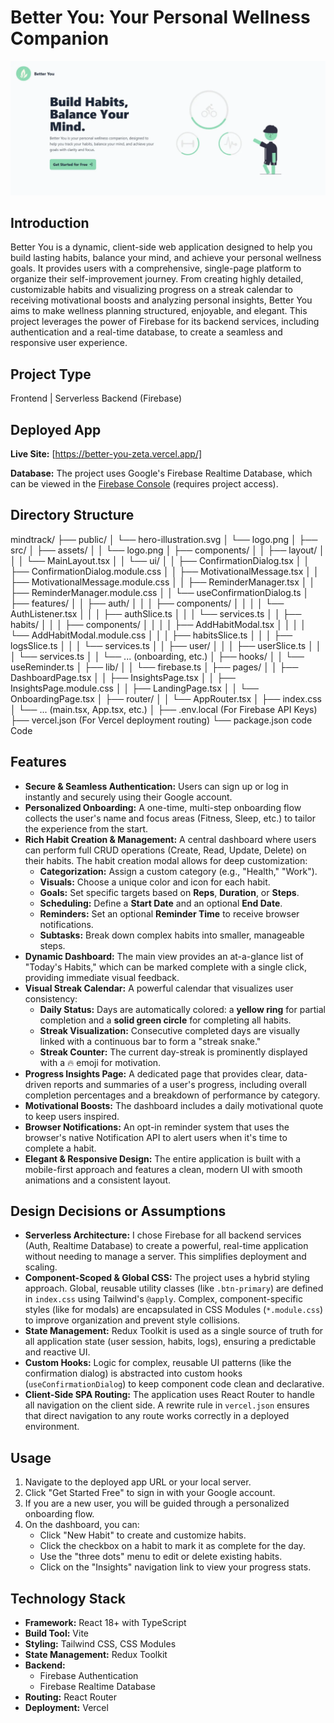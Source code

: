 # Better You: Your Personal Wellness Companion

![Better You Landing Page](./src/assets/landing-page.webp)

## Introduction
Better You is a dynamic, client-side web application designed to help you build lasting habits, balance your mind, and achieve your personal wellness goals. It provides users with a comprehensive, single-page platform to organize their self-improvement journey. From creating highly detailed, customizable habits and visualizing progress on a streak calendar to receiving motivational boosts and analyzing personal insights, Better You aims to make wellness planning structured, enjoyable, and elegant. This project leverages the power of Firebase for its backend services, including authentication and a real-time database, to create a seamless and responsive user experience.

## Project Type
Frontend | Serverless Backend (Firebase)

## Deployed App
**Live Site:** [https://better-you-zeta.vercel.app/]

**Database:** The project uses Google's Firebase Realtime Database, which can be viewed in the [Firebase Console](https://console.firebase.google.com/) (requires project access).

## Directory Structure
mindtrack/
├── public/
│ └── hero-illustration.svg
│ └── logo.png
│
├── src/
│ ├── assets/
│ │ └── logo.png
│ ├── components/
│ │ ├── layout/
│ │ │ └── MainLayout.tsx
│ │ └── ui/
│ │ ├── ConfirmationDialog.tsx
│ │ ├── ConfirmationDialog.module.css
│ │ ├── MotivationalMessage.tsx
│ │ ├── MotivationalMessage.module.css
│ │ ├── ReminderManager.tsx
│ │ ├── ReminderManager.module.css
│ │ └── useConfirmationDialog.ts
│ ├── features/
│ │ ├── auth/
│ │ │ ├── components/
│ │ │ │ └── AuthListener.tsx
│ │ │ ├── authSlice.ts
│ │ │ └── services.ts
│ │ ├── habits/
│ │ │ ├── components/
│ │ │ │ ├── AddHabitModal.tsx
│ │ │ │ └── AddHabitModal.module.css
│ │ │ ├── habitsSlice.ts
│ │ │ ├── logsSlice.ts
│ │ │ └── services.ts
│ │ ├── user/
│ │ │ ├── userSlice.ts
│ │ │ └── services.ts
│ │ └── ... (onboarding, etc.)
│ ├── hooks/
│ │ └── useReminder.ts
│ ├── lib/
│ │ └── firebase.ts
│ ├── pages/
│ │ ├── DashboardPage.tsx
│ │ ├── InsightsPage.tsx
│ │ ├── InsightsPage.module.css
│ │ ├── LandingPage.tsx
│ │ └── OnboardingPage.tsx
│ ├── router/
│ │ └── AppRouter.tsx
│ ├── index.css
│ └── ... (main.tsx, App.tsx, etc.)
│
├── .env.local (For Firebase API Keys)
├── vercel.json (For Vercel deployment routing)
└── package.json
code
Code
## Features
- **Secure & Seamless Authentication:** Users can sign up or log in instantly and securely using their Google account.
- **Personalized Onboarding:** A one-time, multi-step onboarding flow collects the user's name and focus areas (Fitness, Sleep, etc.) to tailor the experience from the start.
- **Rich Habit Creation & Management:** A central dashboard where users can perform full CRUD operations (Create, Read, Update, Delete) on their habits. The habit creation modal allows for deep customization:
    -   **Categorization:** Assign a custom category (e.g., "Health," "Work").
    -   **Visuals:** Choose a unique color and icon for each habit.
    -   **Goals:** Set specific targets based on **Reps**, **Duration**, or **Steps**.
    -   **Scheduling:** Define a **Start Date** and an optional **End Date**.
    -   **Reminders:** Set an optional **Reminder Time** to receive browser notifications.
    -   **Subtasks:** Break down complex habits into smaller, manageable steps.
- **Dynamic Dashboard:** The main view provides an at-a-glance list of "Today's Habits," which can be marked complete with a single click, providing immediate visual feedback.
- **Visual Streak Calendar:** A powerful calendar that visualizes user consistency:
    -   **Daily Status:** Days are automatically colored: a **yellow ring** for partial completion and a **solid green circle** for completing all habits.
    -   **Streak Visualization:** Consecutive completed days are visually linked with a continuous bar to form a "streak snake."
    -   **Streak Counter:** The current day-streak is prominently displayed with a 🔥 emoji for motivation.
- **Progress Insights Page:** A dedicated page that provides clear, data-driven reports and summaries of a user's progress, including overall completion percentages and a breakdown of performance by category.
- **Motivational Boosts:** The dashboard includes a daily motivational quote to keep users inspired.
- **Browser Notifications:** An opt-in reminder system that uses the browser's native Notification API to alert users when it's time to complete a habit.
- **Elegant & Responsive Design:** The entire application is built with a mobile-first approach and features a clean, modern UI with smooth animations and a consistent layout.

## Design Decisions or Assumptions
- **Serverless Architecture:** I chose Firebase for all backend services (Auth, Realtime Database) to create a powerful, real-time application without needing to manage a server. This simplifies deployment and scaling.
- **Component-Scoped & Global CSS:** The project uses a hybrid styling approach. Global, reusable utility classes (like `.btn-primary`) are defined in `index.css` using Tailwind's `@apply`. Complex, component-specific styles (like for modals) are encapsulated in CSS Modules (`*.module.css`) to improve organization and prevent style collisions.
- **State Management:** Redux Toolkit is used as a single source of truth for all application state (user session, habits, logs), ensuring a predictable and reactive UI.
- **Custom Hooks:** Logic for complex, reusable UI patterns (like the confirmation dialog) is abstracted into custom hooks (`useConfirmationDialog`) to keep component code clean and declarative.
- **Client-Side SPA Routing:** The application uses React Router to handle all navigation on the client side. A rewrite rule in `vercel.json` ensures that direct navigation to any route works correctly in a deployed environment.

## Usage
1.  Navigate to the deployed app URL or your local server.
2.  Click "Get Started Free" to sign in with your Google account.
3.  If you are a new user, you will be guided through a personalized onboarding flow.
4.  On the dashboard, you can:
    - Click "New Habit" to create and customize habits.
    - Click the checkbox on a habit to mark it as complete for the day.
    - Use the "three dots" menu to edit or delete existing habits.
    - Click on the "Insights" navigation link to view your progress stats.

## Technology Stack
-   **Framework:** React 18+ with TypeScript
-   **Build Tool:** Vite
-   **Styling:** Tailwind CSS, CSS Modules
-   **State Management:** Redux Toolkit
-   **Backend:**
    -   Firebase Authentication
    -   Firebase Realtime Database
-   **Routing:** React Router
-   **Deployment:** Vercel